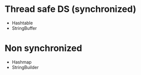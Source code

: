 # Thread safe DS (synchronized)
- Hashtable
- StringBuffer
# Non synchronized
- Hashmap
- StringBuilder